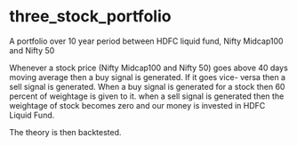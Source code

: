 # three_stock_portfolio
A portfolio over 10 year period between HDFC liquid fund, Nifty Midcap100 and Nifty 50

Whenever a stock price (Nifty Midcap100 and Nifty 50) goes above 40 days moving average then a buy signal is generated.
If it goes vice- versa then a sell signal is generated.
When a buy signal is generated for a stock then 60 percent of weightage is given to it.
when a sell signal is generated then the weightage of stock becomes zero and our money is invested in HDFC Liquid Fund.

The theory is then backtested. 
